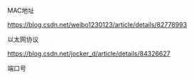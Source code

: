 MAC地址

https://blog.csdn.net/weibo1230123/article/details/82778993



以太网协议

https://blog.csdn.net/jocker_d/article/details/84326627



端口号

